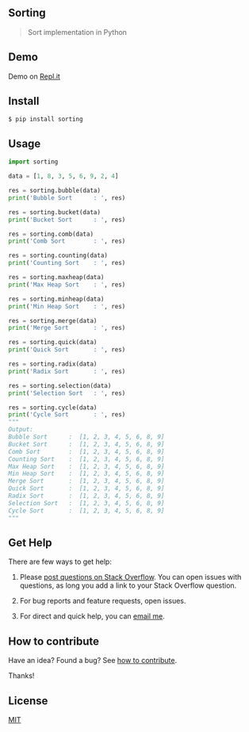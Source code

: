 ## Sorting

> Sort implementation in Python

## Demo

Demo on [Repl.it](https://repl.it/@yoginth/sorting)

## Install

```
$ pip install sorting
```

## Usage

```python
import sorting

data = [1, 8, 3, 5, 6, 9, 2, 4]

res = sorting.bubble(data)
print('Bubble Sort      : ', res)

res = sorting.bucket(data)
print('Bucket Sort      : ', res)

res = sorting.comb(data)
print('Comb Sort        : ', res)

res = sorting.counting(data)
print('Counting Sort    : ', res)

res = sorting.maxheap(data)
print('Max Heap Sort    : ', res)

res = sorting.minheap(data)
print('Min Heap Sort    : ', res)

res = sorting.merge(data)
print('Merge Sort       : ', res)

res = sorting.quick(data)
print('Quick Sort       : ', res)

res = sorting.radix(data)
print('Radix Sort       : ', res)

res = sorting.selection(data)
print('Selection Sort   : ', res)

res = sorting.cycle(data)
print('Cycle Sort       : ', res)
"""
Output:
Bubble Sort      :  [1, 2, 3, 4, 5, 6, 8, 9]
Bucket Sort      :  [1, 2, 3, 4, 5, 6, 8, 9]
Comb Sort        :  [1, 2, 3, 4, 5, 6, 8, 9]
Counting Sort    :  [1, 2, 3, 4, 5, 6, 8, 9]
Max Heap Sort    :  [1, 2, 3, 4, 5, 6, 8, 9]
Min Heap Sort    :  [1, 2, 3, 4, 5, 6, 8, 9]
Merge Sort       :  [1, 2, 3, 4, 5, 6, 8, 9]
Quick Sort       :  [1, 2, 3, 4, 5, 6, 8, 9]
Radix Sort       :  [1, 2, 3, 4, 5, 6, 8, 9]
Selection Sort   :  [1, 2, 3, 4, 5, 6, 8, 9]
Cycle Sort       :  [1, 2, 3, 4, 5, 6, 8, 9]
"""
```

## Get Help

There are few ways to get help:

 1. Please [post questions on Stack Overflow](https://stackoverflow.com/questions/ask). You can open issues with questions, as long you add a link to your Stack Overflow question.

 2. For bug reports and feature requests, open issues.

 3. For direct and quick help, you can [email me](mailto://yoginth@zoho.com).

## How to contribute
Have an idea? Found a bug? See [how to contribute][contributing].

Thanks!

## License

[MIT][license]

[LICENSE]: https://yoginth.mit-license.org/
[contributing]: /CONTRIBUTING.md
